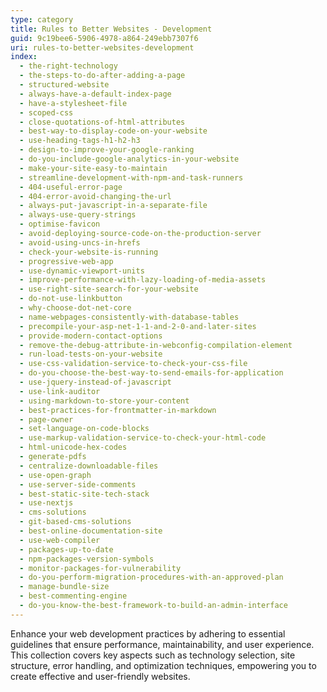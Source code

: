 ```yaml
---
type: category
title: Rules to Better Websites - Development
guid: 9c19bee6-5906-4978-a864-249ebb7307f6
uri: rules-to-better-websites-development
index:
  - the-right-technology
  - the-steps-to-do-after-adding-a-page
  - structured-website
  - always-have-a-default-index-page
  - have-a-stylesheet-file
  - scoped-css
  - close-quotations-of-html-attributes
  - best-way-to-display-code-on-your-website
  - use-heading-tags-h1-h2-h3
  - design-to-improve-your-google-ranking
  - do-you-include-google-analytics-in-your-website
  - make-your-site-easy-to-maintain
  - streamline-development-with-npm-and-task-runners
  - 404-useful-error-page
  - 404-error-avoid-changing-the-url
  - always-put-javascript-in-a-separate-file
  - always-use-query-strings
  - optimise-favicon
  - avoid-deploying-source-code-on-the-production-server
  - avoid-using-uncs-in-hrefs
  - check-your-website-is-running
  - progressive-web-app
  - use-dynamic-viewport-units
  - improve-performance-with-lazy-loading-of-media-assets
  - use-right-site-search-for-your-website
  - do-not-use-linkbutton
  - why-choose-dot-net-core
  - name-webpages-consistently-with-database-tables
  - precompile-your-asp-net-1-1-and-2-0-and-later-sites
  - provide-modern-contact-options
  - remove-the-debug-attribute-in-webconfig-compilation-element
  - run-load-tests-on-your-website
  - use-css-validation-service-to-check-your-css-file
  - do-you-choose-the-best-way-to-send-emails-for-application
  - use-jquery-instead-of-javascript
  - use-link-auditor
  - using-markdown-to-store-your-content
  - best-practices-for-frontmatter-in-markdown
  - page-owner
  - set-language-on-code-blocks
  - use-markup-validation-service-to-check-your-html-code
  - html-unicode-hex-codes
  - generate-pdfs
  - centralize-downloadable-files
  - use-open-graph
  - use-server-side-comments
  - best-static-site-tech-stack
  - use-nextjs
  - cms-solutions
  - git-based-cms-solutions
  - best-online-documentation-site
  - use-web-compiler
  - packages-up-to-date
  - npm-packages-version-symbols
  - monitor-packages-for-vulnerability
  - do-you-perform-migration-procedures-with-an-approved-plan
  - manage-bundle-size
  - best-commenting-engine
  - do-you-know-the-best-framework-to-build-an-admin-interface
---
```


Enhance your web development practices by adhering to essential guidelines that ensure performance, maintainability, and user experience. This collection covers key aspects such as technology selection, site structure, error handling, and optimization techniques, empowering you to create effective and user-friendly websites.
